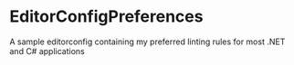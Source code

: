 # EditorConfigPreferences

A sample editorconfig containing my preferred linting rules for most .NET and C# applications
